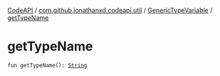 [CodeAPI](../../index.md) / [com.github.jonathanxd.codeapi.util](../index.md) / [GenericTypeVariable](index.md) / [getTypeName](.)

# getTypeName

`fun getTypeName(): `[`String`](https://kotlinlang.org/api/latest/jvm/stdlib/kotlin/-string/index.html)